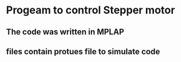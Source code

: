 # Progeam to control Stepper motor
## The code was written in MPLAP
## files contain protues file to simulate code

